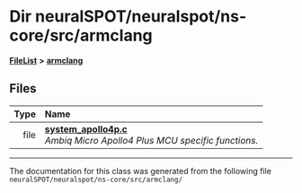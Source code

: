 

# Dir neuralSPOT/neuralspot/ns-core/src/armclang



[**FileList**](files.md) **>** [**armclang**](dir_2202e181cb244b86d6f52412849515e1.md)












## Files

| Type | Name |
| ---: | :--- |
| file | [**system\_apollo4p.c**](system__apollo4p_8c.md) <br>_Ambiq Micro Apollo4 Plus MCU specific functions._  |



























































------------------------------
The documentation for this class was generated from the following file `neuralSPOT/neuralspot/ns-core/src/armclang/`


